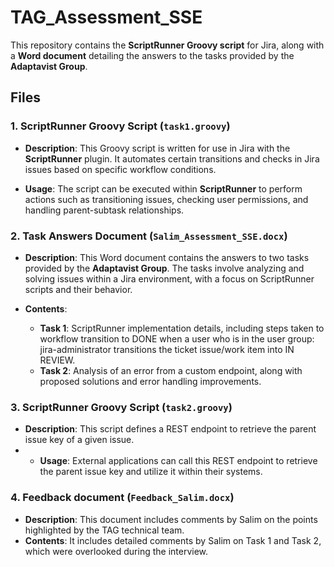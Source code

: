 # TAG_Assessment_SSE

This repository contains the **ScriptRunner Groovy script** for Jira, along with a **Word document** detailing the answers to the tasks provided by the **Adaptavist Group**.

## Files

### 1. **ScriptRunner Groovy Script** (`task1.groovy`)

- **Description**: This Groovy script is written for use in Jira with the **ScriptRunner** plugin. It automates certain transitions and checks in Jira issues based on specific workflow conditions.
  
- **Usage**: The script can be executed within **ScriptRunner** to perform actions such as transitioning issues, checking user permissions, and handling parent-subtask relationships.
  
### 2. **Task Answers Document** (`Salim_Assessment_SSE.docx`)

- **Description**: This Word document contains the answers to two tasks provided by the **Adaptavist Group**. The tasks involve analyzing and solving issues within a Jira environment, with a focus on ScriptRunner scripts and their behavior.
  
- **Contents**:
    - **Task 1**: ScriptRunner implementation details, including steps taken to workflow transition to DONE when a user who is in the user group: jira-administrator transitions the ticket issue/work item into IN REVIEW.
    - **Task 2**: Analysis of an error from a custom endpoint, along with proposed solutions and error handling improvements.

### 3. **ScriptRunner Groovy Script** (`task2.groovy`)
- **Description**: This script defines a REST endpoint to retrieve the parent issue key of a given issue.
- - **Usage**: External applications can call this REST endpoint to retrieve the parent issue key and utilize it within their systems.
 
### 4. **Feedback document** (`Feedback_Salim.docx`)
- **Description**: This document includes comments by Salim on the points highlighted by the TAG technical team.
- **Contents**: It includes detailed comments by Salim on Task 1 and Task 2, which were overlooked during the interview.
